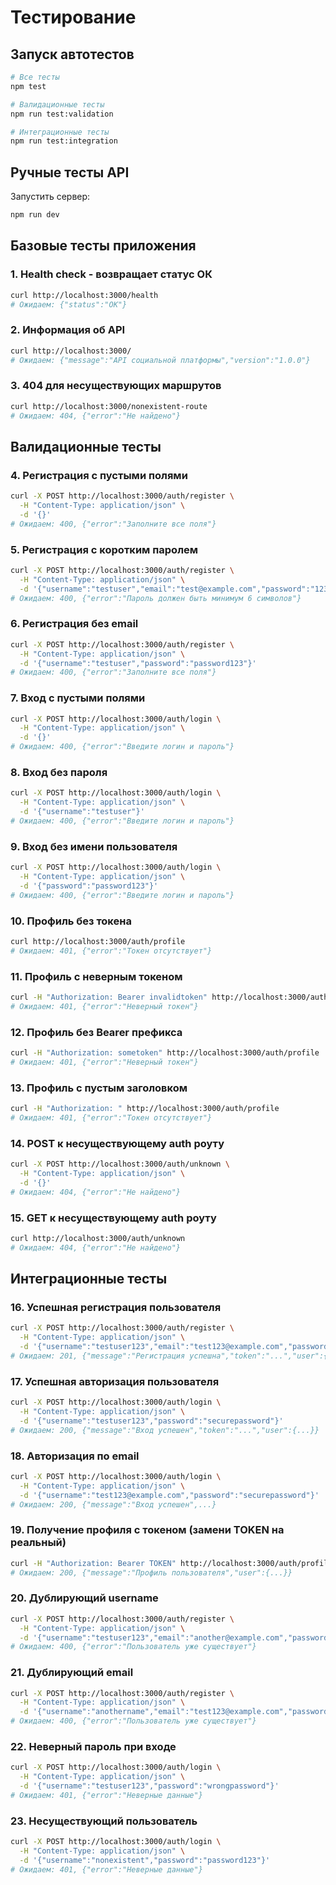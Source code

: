 # Тестирование

## Запуск автотестов

```bash
# Все тесты
npm test

# Валидационные тесты
npm run test:validation

# Интеграционные тесты
npm run test:integration
```

## Ручные тесты API

Запустить сервер:

```bash
npm run dev
```

## Базовые тесты приложения

### 1. Health check - возвращает статус ОК

```bash
curl http://localhost:3000/health
# Ожидаем: {"status":"ОК"}
```

### 2. Информация об API

```bash
curl http://localhost:3000/
# Ожидаем: {"message":"API социальной платформы","version":"1.0.0"}
```

### 3. 404 для несуществующих маршрутов

```bash
curl http://localhost:3000/nonexistent-route
# Ожидаем: 404, {"error":"Не найдено"}
```

## Валидационные тесты

### 4. Регистрация с пустыми полями

```bash
curl -X POST http://localhost:3000/auth/register \
  -H "Content-Type: application/json" \
  -d '{}'
# Ожидаем: 400, {"error":"Заполните все поля"}
```

### 5. Регистрация с коротким паролем

```bash
curl -X POST http://localhost:3000/auth/register \
  -H "Content-Type: application/json" \
  -d '{"username":"testuser","email":"test@example.com","password":"123"}'
# Ожидаем: 400, {"error":"Пароль должен быть минимум 6 символов"}
```

### 6. Регистрация без email

```bash
curl -X POST http://localhost:3000/auth/register \
  -H "Content-Type: application/json" \
  -d '{"username":"testuser","password":"password123"}'
# Ожидаем: 400, {"error":"Заполните все поля"}
```

### 7. Вход с пустыми полями

```bash
curl -X POST http://localhost:3000/auth/login \
  -H "Content-Type: application/json" \
  -d '{}'
# Ожидаем: 400, {"error":"Введите логин и пароль"}
```

### 8. Вход без пароля

```bash
curl -X POST http://localhost:3000/auth/login \
  -H "Content-Type: application/json" \
  -d '{"username":"testuser"}'
# Ожидаем: 400, {"error":"Введите логин и пароль"}
```

### 9. Вход без имени пользователя

```bash
curl -X POST http://localhost:3000/auth/login \
  -H "Content-Type: application/json" \
  -d '{"password":"password123"}'
# Ожидаем: 400, {"error":"Введите логин и пароль"}
```

### 10. Профиль без токена

```bash
curl http://localhost:3000/auth/profile
# Ожидаем: 401, {"error":"Токен отсутствует"}
```

### 11. Профиль с неверным токеном

```bash
curl -H "Authorization: Bearer invalidtoken" http://localhost:3000/auth/profile
# Ожидаем: 401, {"error":"Неверный токен"}
```

### 12. Профиль без Bearer префикса

```bash
curl -H "Authorization: sometoken" http://localhost:3000/auth/profile
# Ожидаем: 401, {"error":"Неверный токен"}
```

### 13. Профиль с пустым заголовком

```bash
curl -H "Authorization: " http://localhost:3000/auth/profile
# Ожидаем: 401, {"error":"Токен отсутствует"}
```

### 14. POST к несуществующему auth роуту

```bash
curl -X POST http://localhost:3000/auth/unknown \
  -H "Content-Type: application/json" \
  -d '{}'
# Ожидаем: 404, {"error":"Не найдено"}
```

### 15. GET к несуществующему auth роуту

```bash
curl http://localhost:3000/auth/unknown
# Ожидаем: 404, {"error":"Не найдено"}
```

## Интеграционные тесты

### 16. Успешная регистрация пользователя

```bash
curl -X POST http://localhost:3000/auth/register \
  -H "Content-Type: application/json" \
  -d '{"username":"testuser123","email":"test123@example.com","password":"securepassword"}'
# Ожидаем: 201, {"message":"Регистрация успешна","token":"...","user":{...}}
```

### 17. Успешная авторизация пользователя

```bash
curl -X POST http://localhost:3000/auth/login \
  -H "Content-Type: application/json" \
  -d '{"username":"testuser123","password":"securepassword"}'
# Ожидаем: 200, {"message":"Вход успешен","token":"...","user":{...}}
```

### 18. Авторизация по email

```bash
curl -X POST http://localhost:3000/auth/login \
  -H "Content-Type: application/json" \
  -d '{"username":"test123@example.com","password":"securepassword"}'
# Ожидаем: 200, {"message":"Вход успешен",...}
```

### 19. Получение профиля с токеном (замени TOKEN на реальный)

```bash
curl -H "Authorization: Bearer TOKEN" http://localhost:3000/auth/profile
# Ожидаем: 200, {"message":"Профиль пользователя","user":{...}}
```

### 20. Дублирующий username

```bash
curl -X POST http://localhost:3000/auth/register \
  -H "Content-Type: application/json" \
  -d '{"username":"testuser123","email":"another@example.com","password":"password123"}'
# Ожидаем: 400, {"error":"Пользователь уже существует"}
```

### 21. Дублирующий email

```bash
curl -X POST http://localhost:3000/auth/register \
  -H "Content-Type: application/json" \
  -d '{"username":"anothername","email":"test123@example.com","password":"password123"}'
# Ожидаем: 400, {"error":"Пользователь уже существует"}
```

### 22. Неверный пароль при входе

```bash
curl -X POST http://localhost:3000/auth/login \
  -H "Content-Type: application/json" \
  -d '{"username":"testuser123","password":"wrongpassword"}'
# Ожидаем: 401, {"error":"Неверные данные"}
```

### 23. Несуществующий пользователь

```bash
curl -X POST http://localhost:3000/auth/login \
  -H "Content-Type: application/json" \
  -d '{"username":"nonexistent","password":"password123"}'
# Ожидаем: 401, {"error":"Неверные данные"}
```
